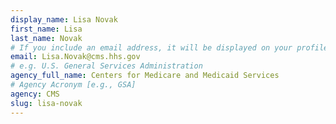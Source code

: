 ```yaml
---
display_name: Lisa Novak
first_name: Lisa
last_name: Novak
# If you include an email address, it will be displayed on your profile page
email: Lisa.Novak@cms.hhs.gov
# e.g. U.S. General Services Administration
agency_full_name: Centers for Medicare and Medicaid Services
# Agency Acronym [e.g., GSA]
agency: CMS
slug: lisa-novak
---
```

